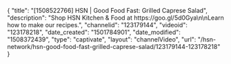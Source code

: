 {
    "title": "[1508522766] HSN | Good Food Fast: Grilled Caprese Salad",
    "description": "Shop HSN Kitchen & Food at https:\/\/goo.gl\/5d0Gya\n\nLearn how to make our recipes.",
    "channelid": "123179144",
    "videoid": "123178218",
    "date_created": "1501784901",
    "date_modified": "1508372439",
    "type": "captivate",
    "layout": "channelVideo",
    "url": "\/hsn-network\/hsn-good-food-fast-grilled-caprese-salad\/123179144-123178218"
}